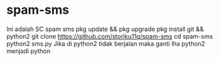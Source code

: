 # spam-sms
Ini adalah SC spam sms 
pkg update && pkg upgrade 
pkg install git && python2
git clone https://github.com/storiku11q/spam-sms
cd spam-sms
python2 sms.py
Jika di python2 tidak berjalan maka ganti lha python2 menjadi python
